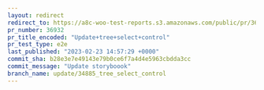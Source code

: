 ```yaml
---
layout: redirect
redirect_to: https://a8c-woo-test-reports.s3.amazonaws.com/public/pr/36932/e2e/index.html
pr_number: 36932
pr_title_encoded: "Update+tree+select+control"
pr_test_type: e2e
last_published: "2023-02-23 14:57:29 +0000"
commit_sha: b28e3e7e49143e79b0ce6f7a4d4e5963cbdda3cc
commit_message: "Update storyboook"
branch_name: update/34885_tree_select_control
---
```

